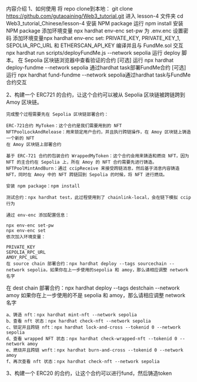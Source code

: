 内容介绍
1、如何使用
    将 repo clone到本地： git clone https://github.com/gutaoaining/Web3_tutorial.git
    进入 lesson-4 文件夹 cd Web3_tutorial_Chinese/lesson-4
    安装 NPM package
    运行 npm install 安装 NPM package
    添加环境变量
    npx hardhat env-enc set-pw 为 .env.enc 设置密码
    添加环境变量npx hardhat env-enc set: PRIVATE_KEY, PRIVATE_KEY_1, SEPOLIA_RPC_URL 和 ETHERSCAN_API_KEY
    编译并且与 FundMe.sol 交互
    npx hardhat run scripts/deployFundMe.js --network sepolia 运行 deploy 脚本。
    在 Sepolia 区块链浏览器中查看验证的合约
    [可选] 运行 npx hardhat deploy-fundme --network sepolia 通过hardhat task部署FundMe合约
    [可选] 运行 npx hardhat fund-fundme --network sepolia通过hardhat task与FundMe合约交互


2、构建一个 ERC721 的合约，让这个合约可以被从 Sepolia 区块链被跨链跨到 Amoy 区块链。

    完成整个过程需要先在 Sepolia 区块链部署合约：

    ERC-721合约 MyToken：这个合约是我们需要用到的 NFT
    NFTPoolLockAndRelease：用来锁定用户合约，并且执行跨链操作，在 Amoy 区块链上铸造一个新的 NFT
    在 Amoy 区块链上部署合约

    基于 ERC-721 合约的包装合约 WrappedMyToken：这个合约会用来铸造和燃烧 NFT，因为 NFT 的主合约在 Sepolia 上，所在 Amoy 的 NFT 合约需要先进行铸造。
    NFTPoolMintAndBurn：通过 ccipReceive 来接受跨链消息，然后基于消息内容铸造 NFT，同时在 Amoy 中的 NFT 跨链回到 Sepolia 的时候，将 NFT 进行燃烧。

    安装 npm package：npm install

    测试合约：npx hardhat test，此过程使用到了 chainlink-local，会在链下模拟 ccip 行为

    通过 env-enc 添加配置信息：

    npx env-enc set-pw
    npx env-enc set
    依次加入环境变量：

    PRIVATE_KEY
    SEPOLIA_RPC_URL
    AMOY_RPC_URL
    在 source chain 部署合约：npx hardhat deploy --tags sourcechain --network sepolia，如果你在上一步使用的sepolia 和 amoy，那么请相应调整 network 名字

在 dest chain 部署合约：npx hardhat deploy --tags destchain --network amoy 如果你在上一步使用的不是 sepolia 和 amoy，那么请相应调整 network 名字

    a、铸造 nft：npx hardhat mint-nft --network sepolia
    b、查看 nft 状态：npx hardhat check-nft --network sepolia
    c、锁定并且跨链 nft：npx hardhat lock-and-cross --tokenid 0 --network sepolia
    d、查看 wrapped NFT 状态：npx hardhat check-wrapped-nft --tokenid 0 --network amoy
    e、燃烧并且跨链 wnft：npx hardhat burn-and-cross --tokenid 0 --network amoy
    f、再次查看 nft 状态：npx hardhat check-nft --network sepolia

3、构建一个 ERC20 的合约，让这个合约可以进行fund，然后铸造token